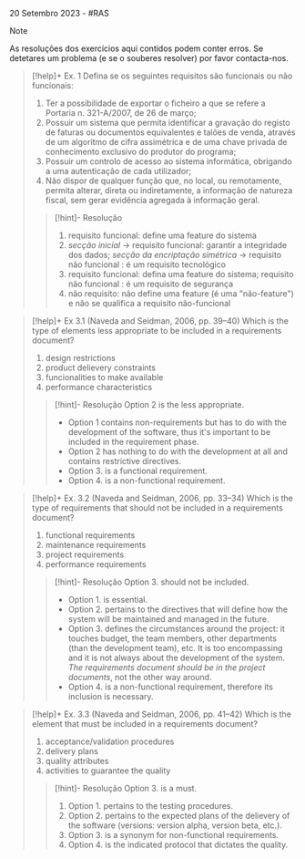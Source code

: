 20 Setembro 2023 - #RAS

> [!note]
> As resoluções dos exercícios aqui contidos podem conter erros. Se detetares um problema (e se o souberes resolver) por favor contacta-nos.


>[!help]+ Ex. 1
>Defina se os seguintes requisitos são funcionais ou não funcionais:
>1. Ter a possibilidade de exportar o ficheiro a que se refere a Portaria n. 321-A/2007, de 26 de março;
>2. Possuir um sistema que permita identificar a gravação do registo de faturas ou documentos equivalentes e talões de venda, através de um algoritmo de cifra assimétrica e de uma chave privada de conhecimento exclusivo do produtor do programa;
>3. Possuir um controlo de acesso ao sistema informática, obrigando a uma autenticação de cada utilizador;
>4. Não dispor de qualquer função que, no local, ou remotamente, permita alterar, direta ou indiretamente, a informação de natureza fiscal, sem gerar evidência agregada à informação geral.
>   
>   >[!hint]- Resolução
>   >1. requisito funcional: define uma feature do sistema
>   >2. *secção inicial* -> requisito funcional: garantir a integridade dos dados; *secção da encriptação simétrica* -> requisito não funcional : é um requisito tecnológico
>   >3. requisito funcional: defina uma feature do sistema; requisito não funcional :  é um requisito de segurança
>   >4. não requisito: não define uma feature (é uma "não-feature") e não se qualifica a requisito não-funcional


>[!help]+ Ex 3.1 (Naveda and Seidman, 2006, pp. 39–40)
> Which is the type of elements less appropriate to be included in a requirements document?
>1. design restrictions
>2. product delievery constraints
>3. funcionalities to make available
>4. performance characteristics
>   
>>[!hint]- Resolução
>>Option 2 is the less appropriate.
>>
>>- Option 1 contains non-requirements but has to do with the development of the software, thus it's important to be included in the requirement phase.
>>- Option 2 has nothing to do with the development at all and contains restrictive directives.
>>- Option 3. is a functional requirement.
>>- Option 4. is a non-functional requirement.


>[!help]+ Ex. 3.2 (Naveda and Seidman, 2006, pp. 33–34)
>Which is the type of requirements that should not be included in a requirements document?
>
>1. functional requirements
>2. maintenance requirements
>3. project requirements
>4. performance requirements
>   
>>[!hint]- Resolução
>>Option 3. should not be included.
>>
>>- Option 1. is essential.
>>- Option 2. pertains to the directives that will define how the system will be maintained and managed in the future.
>>- Option 3. defines the circumstances around the project: it touches budget, the team members, other departments (than the development team), etc. It is too encompassing and it is not always about the development of the system. *The requirements document should be in the project documents*, not the other way around.
>>- Option 4. is a non-functional requirement, therefore  its inclusion is necessary.


>[!help]+ Ex. 3.3 (Naveda and Seidman, 2006, pp. 41–42)
>Which is the element that must be included in a requirements document?
>
>1. acceptance/validation procedures
>2. delivery plans
>3. quality attributes
>4. activities to guarantee the quality
>   
>>[!hint]- Resolução
>>Option 3. is a must.
>>
>>1. Option 1. pertains to the testing procedures.
>>2. Option 2. pertains to the expected plans of the delievery of the software (versions: version alpha, version beta, etc.).
>>3. Option 3. is a synonym for non-functional requirements.
>>4. Option 4. is the indicated protocol that dictates the quality.
